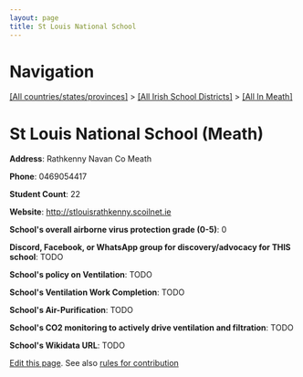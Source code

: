 ```yaml
---
layout: page
title: St Louis National School
---
```

# Navigation

[[All countries/states/provinces]](../../..) > [[All Irish School Districts]](../..) > [[All In Meath]](..)

# St Louis National School (Meath)

**Address**: Rathkenny Navan Co Meath

**Phone**: 0469054417

**Student Count**: 22

**Website**: <http://stlouisrathkenny.scoilnet.ie>

**School's overall airborne virus protection grade (0-5)**: 0

**Discord, Facebook, or WhatsApp group for discovery/advocacy for THIS school**: TODO

**School's policy on Ventilation**: TODO

**School's Ventilation Work Completion**: TODO

**School's Air-Purification**: TODO

**School's CO2 monitoring to actively drive ventilation and filtration**: TODO

**School's Wikidata URL**: TODO


[Edit this page](https://github.com/ventilate-schools/Ireland/edit/main/./Meath/St_Louis_National_School.md). See also [rules for contribution](../../../contribution-rules/)